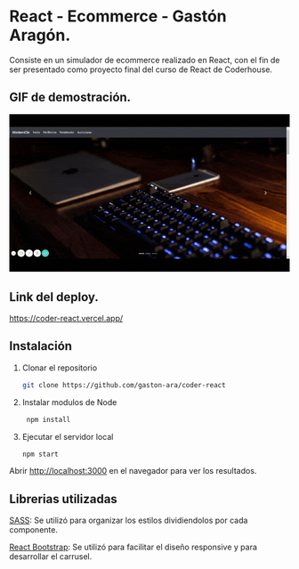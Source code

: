 # React - Ecommerce - Gastón Aragón.

Consiste en un simulador de ecommerce realizado en React, con el fin de ser presentado como proyecto final del curso de React de Coderhouse.

## GIF de demostración.

![gif](./src/assets/ReactApp.gif)

## Link del deploy.

https://coder-react.vercel.app/

## Instalación
1. Clonar el repositorio
   ```bash
   git clone https://github.com/gaston-ara/coder-react
   ```
2. Instalar modulos de Node
   ```bash
    npm install
   ```
3. Ejecutar el servidor local   
    ```bash
    npm start
    ```
    
Abrir [http://localhost:3000](http://localhost:3000) en el navegador para ver los resultados.

## Librerias utilizadas

[SASS](https://sass-lang.com/): Se utilizó para organizar los estilos dividiendolos por cada componente.

[React Bootstrap](https://react-bootstrap.github.io/): Se utilizó para facilitar el diseño responsive y para desarrollar el carrusel.